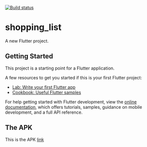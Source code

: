 [![Build status](https://build.appcenter.ms/v0.1/apps/1619727b-6295-40b1-a554-c63a0a1a602c/branches/master/badge)](https://appcenter.ms)

# shopping_list

A new Flutter project.

## Getting Started

This project is a starting point for a Flutter application.

A few resources to get you started if this is your first Flutter project:

- [Lab: Write your first Flutter app](https://docs.flutter.dev/get-started/codelab)
- [Cookbook: Useful Flutter samples](https://docs.flutter.dev/cookbook)

For help getting started with Flutter development, view the
[online documentation](https://docs.flutter.dev/), which offers tutorials,
samples, guidance on mobile development, and a full API reference.


## The APK
This is the APK [link](https://install.appcenter.ms/orgs/organisasi-baru/apps/shopping-list/distribution_groups/public)